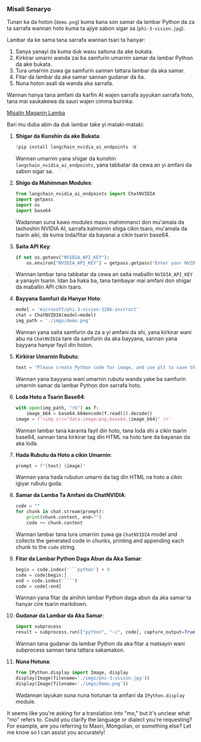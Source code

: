### Misali Senaryo

Tunan ka da hoton (`demo.png`) kuma kana son samar da lambar Python da za ta sarrafa wannan hoto kuma ta ajiye sabon sigar sa (`phi-3-vision.jpg`).

Lambar da ke sama tana sarrafa wannan tsari ta hanyar:

1. Sanya yanayi da kuma duk wasu saituna da ake bukata.
2. Kirkirar umarni wanda zai ba samfurin umarnin samar da lambar Python da ake bukata.
3. Tura umarnin zuwa ga samfurin sannan tattara lambar da aka samar.
4. Fitar da lambar da aka samar sannan gudanar da ita.
5. Nuna hoton asali da wanda aka sarrafa.

Wannan hanya tana amfani da karfin AI wajen sarrafa ayyukan sarrafa hoto, tana mai saukakewa da sauri wajen cimma burinka.

[Misalin Maganin Lamba](../../../../../../code/06.E2E/E2E_Nvidia_NIM_Phi3_Vision.ipynb)

Bari mu duba abin da duk lambar take yi mataki-mataki:

1. **Shigar da Kunshin da ake Bukata**:
    ```python
    !pip install langchain_nvidia_ai_endpoints -U
    ```
    Wannan umarnin yana shigar da kunshin `langchain_nvidia_ai_endpoints`, yana tabbatar da cewa an yi amfani da sabon sigar sa.

2. **Shigo da Mahimman Modules**:
    ```python
    from langchain_nvidia_ai_endpoints import ChatNVIDIA
    import getpass
    import os
    import base64
    ```
    Wadannan suna kawo modules masu mahimmanci don mu'amala da tashoshin NVIDIA AI, sarrafa kalmomin shiga cikin tsaro, mu'amala da tsarin aiki, da kuma loda/fitar da bayanai a cikin tsarin base64.

3. **Saita API Key**:
    ```python
    if not os.getenv("NVIDIA_API_KEY"):
        os.environ["NVIDIA_API_KEY"] = getpass.getpass("Enter your NVIDIA API key: ")
    ```
    Wannan lambar tana tabbatar da cewa an saita maɓallin `NVIDIA_API_KEY` a yanayin tsarin. Idan ba haka ba, tana tambayar mai amfani don shigar da maɓallin API cikin tsaro.

4. **Bayyana Samfuri da Hanyar Hoto**:
    ```python
    model = 'microsoft/phi-3-vision-128k-instruct'
    chat = ChatNVIDIA(model=model)
    img_path = './imgs/demo.png'
    ```
    Wannan yana saita samfurin da za a yi amfani da shi, yana kirkirar wani abu na `ChatNVIDIA` tare da samfurin da aka bayyana, sannan yana bayyana hanyar fayil din hoton.

5. **Kirkirar Umarnin Rubutu**:
    ```python
    text = "Please create Python code for image, and use plt to save the new picture under imgs/ and name it phi-3-vision.jpg."
    ```
    Wannan yana bayyana wani umarnin rubutu wanda yake ba samfurin umarnin samar da lambar Python don sarrafa hoto.

6. **Loda Hoto a Tsarin Base64**:
    ```python
    with open(img_path, "rb") as f:
        image_b64 = base64.b64encode(f.read()).decode()
    image = f'<img src="data:image/png;base64,{image_b64}" />'
    ```
    Wannan lambar tana karanta fayil din hoto, tana loda shi a cikin tsarin base64, sannan tana kirkirar tag ɗin HTML na hoto tare da bayanan da aka loda.

7. **Hada Rubutu da Hoto a cikin Umarnin**:
    ```python
    prompt = f"{text} {image}"
    ```
    Wannan yana haɗa rubutun umarni da tag ɗin HTML na hoto a cikin igiyar rubutu guda.

8. **Samar da Lamba Ta Amfani da ChatNVIDIA**:
    ```python
    code = ""
    for chunk in chat.stream(prompt):
        print(chunk.content, end="")
        code += chunk.content
    ```
    Wannan lambar tana tura umarnin zuwa ga `ChatNVIDIA` model and collects the generated code in chunks, printing and appending each chunk to the `code` string.

9. **Fitar da Lambar Python Daga Abun da Aka Samar**:
    ```python
    begin = code.index('```python') + 9
    code = code[begin:]
    end = code.index('```')
    code = code[:end]
    ```
    Wannan yana fitar da ainihin lambar Python daga abun da aka samar ta hanyar cire tsarin markdown.

10. **Gudanar da Lambar da Aka Samar**:
    ```python
    import subprocess
    result = subprocess.run(["python", "-c", code], capture_output=True)
    ```
    Wannan tana gudanar da lambar Python da aka fitar a matsayin wani subprocess sannan tana tattara sakamakon.

11. **Nuna Hotuna**:
    ```python
    from IPython.display import Image, display
    display(Image(filename='./imgs/phi-3-vision.jpg'))
    display(Image(filename='./imgs/demo.png'))
    ```
    Wadannan layukan suna nuna hotunan ta amfani da `IPython.display` module.

It seems like you're asking for a translation into "mo," but it's unclear what "mo" refers to. Could you clarify the language or dialect you're requesting? For example, are you referring to Maori, Mongolian, or something else? Let me know so I can assist you accurately!